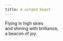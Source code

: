 ```yaml
---
title: A winged beast
---
```


Flying in high skies<br/>
and shining with brilliance,<br/>
a beacon of joy.